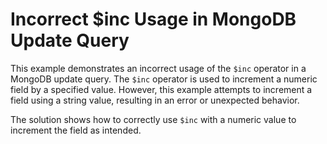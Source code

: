 # Incorrect $inc Usage in MongoDB Update Query

This example demonstrates an incorrect usage of the `$inc` operator in a MongoDB update query. The `$inc` operator is used to increment a numeric field by a specified value.  However, this example attempts to increment a field using a string value, resulting in an error or unexpected behavior.

The solution shows how to correctly use `$inc` with a numeric value to increment the field as intended.